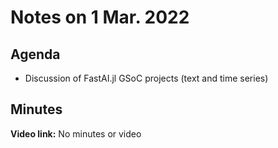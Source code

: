 # Notes on 1 Mar. 2022

## Agenda

- Discussion of FastAI.jl GSoC projects (text and time series)

## Minutes

**Video link:** No minutes or video
